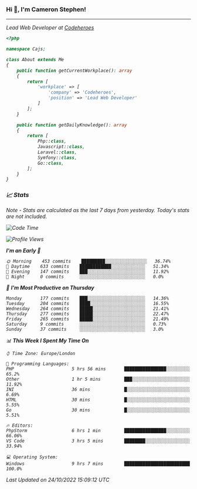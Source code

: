 ### Hi 👋, I'm Cameron Stephen!
<hr>
<p><em>Lead Web Developer at <a href="https://codeheroes.co.uk">Codeheroes</a></p>


```php
<?php

namespace Cajs;

class About extends Me
{
    public function getCurrentWorkplace(): array
    {
        return [
            'workplace' => [
                'company' => 'Codeheroes',
                'position' => 'Lead Web Developer'
            ]
        ];
    }

    public function getDailyKnowledge(): array
    {
        return [
            Php::class,
            Javascript::class,
            Laravel::class,
            Symfony::class,
            Go::class,
        ];
    }
}
```

### 📈 Stats
<p><em>Note - Stats are calculated as the last 7 days from yesterday. Today's stats are not included.</em></p>


<!--START_SECTION:waka-->
![Code Time](http://img.shields.io/badge/Code%20Time-3%2C176%20hrs%2032%20mins-blue)

![Profile Views](http://img.shields.io/badge/Profile%20Views-0-blue)

**I'm an Early 🐤** 

```text
🌞 Morning    453 commits    █████████░░░░░░░░░░░░░░░░   36.74% 
🌆 Daytime    633 commits    ████████████░░░░░░░░░░░░░   51.34% 
🌃 Evening    147 commits    ███░░░░░░░░░░░░░░░░░░░░░░   11.92% 
🌙 Night      0 commits      ░░░░░░░░░░░░░░░░░░░░░░░░░   0.0%

```
📅 **I'm Most Productive on Thursday** 

```text
Monday       177 commits    ███░░░░░░░░░░░░░░░░░░░░░░   14.36% 
Tuesday      204 commits    ████░░░░░░░░░░░░░░░░░░░░░   16.55% 
Wednesday    264 commits    █████░░░░░░░░░░░░░░░░░░░░   21.41% 
Thursday     277 commits    █████░░░░░░░░░░░░░░░░░░░░   22.47% 
Friday       265 commits    █████░░░░░░░░░░░░░░░░░░░░   21.49% 
Saturday     9 commits      ░░░░░░░░░░░░░░░░░░░░░░░░░   0.73% 
Sunday       37 commits     ░░░░░░░░░░░░░░░░░░░░░░░░░   3.0%

```


📊 **This Week I Spent My Time On** 

```text
⌚︎ Time Zone: Europe/London

💬 Programming Languages: 
PHP                      5 hrs 56 mins       ████████████████░░░░░░░░░   65.2% 
Other                    1 hr 5 mins         ███░░░░░░░░░░░░░░░░░░░░░░   11.92% 
INI                      36 mins             █░░░░░░░░░░░░░░░░░░░░░░░░   6.69% 
HTML                     30 mins             █░░░░░░░░░░░░░░░░░░░░░░░░   5.55% 
Go                       30 mins             █░░░░░░░░░░░░░░░░░░░░░░░░   5.51%

🔥 Editors: 
PhpStorm                 6 hrs 1 min         ████████████████░░░░░░░░░   66.06% 
VS Code                  3 hrs 5 mins        ████████░░░░░░░░░░░░░░░░░   33.94%

💻 Operating System: 
Windows                  9 hrs 7 mins        █████████████████████████   100.0%

```


 Last Updated on 24/10/2022 15:09:12 UTC
<!--END_SECTION:waka-->
